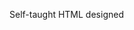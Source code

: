 Self-taught HTML designed
              
 
 
 
      
 
 
                                                                                                                                                                                                          